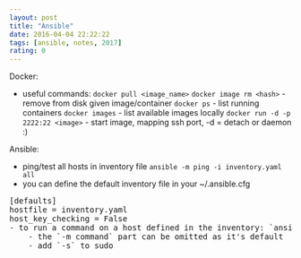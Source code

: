 ```yaml
---
layout: post
title: "Ansible"
date: 2016-04-04 22:22:22
tags: [ansible, notes, 2017]
rating: 0
---
```

Docker:
- useful commands:
`docker pull <image_name>`
`docker image rm <hash>` - remove from disk given image/container
`docker ps` - list running containers
`docker images` - list available images locally
`docker run -d -p 2222:22 <image>` - start image, mapping ssh port, -d = detach or daemon :)

Ansible:
- ping/test all hosts in inventory file `ansible -m ping -i inventory.yaml all `
- you can define the default inventory file in your ~/.ansible.cfg
<pre>[defaults]
hostfile = inventory.yaml
host_key_checking = False
- to run a command on a host defined in the inventory: `ansible -m command -a uptime host_one`
    - the `-m command` part can be omitted as it's default
    - add `-s` to sudo
